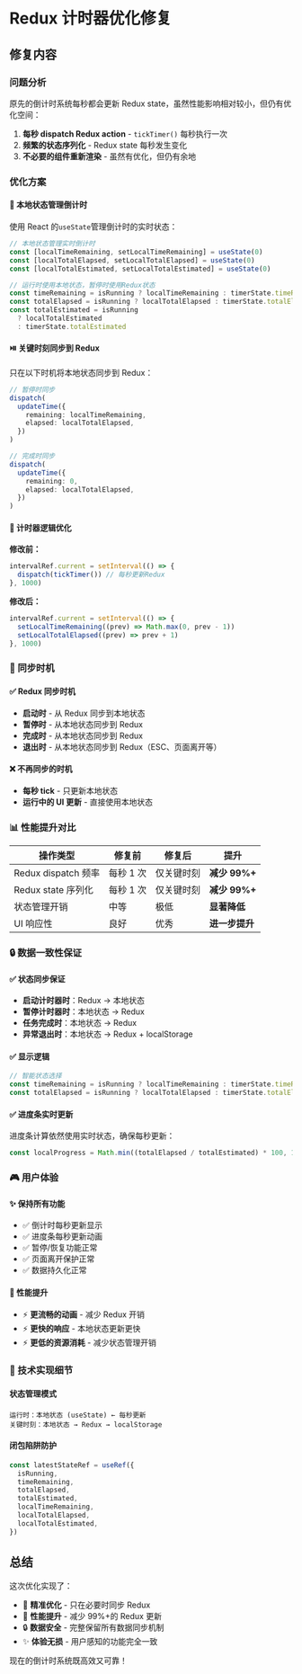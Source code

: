 # Redux 计时器优化修复

## 修复内容

### 问题分析

原先的倒计时系统每秒都会更新 Redux state，虽然性能影响相对较小，但仍有优化空间：

1. **每秒 dispatch Redux action** - `tickTimer()` 每秒执行一次
2. **频繁的状态序列化** - Redux state 每秒发生变化
3. **不必要的组件重新渲染** - 虽然有优化，但仍有余地

### 优化方案

#### 🔄 本地状态管理倒计时

使用 React 的`useState`管理倒计时的实时状态：

```typescript
// 本地状态管理实时倒计时
const [localTimeRemaining, setLocalTimeRemaining] = useState(0)
const [localTotalElapsed, setLocalTotalElapsed] = useState(0)
const [localTotalEstimated, setLocalTotalEstimated] = useState(0)

// 运行时使用本地状态，暂停时使用Redux状态
const timeRemaining = isRunning ? localTimeRemaining : timerState.timeRemaining
const totalElapsed = isRunning ? localTotalElapsed : timerState.totalElapsed
const totalEstimated = isRunning
  ? localTotalEstimated
  : timerState.totalEstimated
```

#### ⏯️ 关键时刻同步到 Redux

只在以下时机将本地状态同步到 Redux：

```typescript
// 暂停时同步
dispatch(
  updateTime({
    remaining: localTimeRemaining,
    elapsed: localTotalElapsed,
  })
)

// 完成时同步
dispatch(
  updateTime({
    remaining: 0,
    elapsed: localTotalElapsed,
  })
)
```

#### 🚀 计时器逻辑优化

**修改前：**

```typescript
intervalRef.current = setInterval(() => {
  dispatch(tickTimer()) // 每秒更新Redux
}, 1000)
```

**修改后：**

```typescript
intervalRef.current = setInterval(() => {
  setLocalTimeRemaining((prev) => Math.max(0, prev - 1))
  setLocalTotalElapsed((prev) => prev + 1)
}, 1000)
```

### 🎯 同步时机

#### ✅ Redux 同步时机

- **启动时** - 从 Redux 同步到本地状态
- **暂停时** - 从本地状态同步到 Redux
- **完成时** - 从本地状态同步到 Redux
- **退出时** - 从本地状态同步到 Redux（ESC、页面离开等）

#### ❌ 不再同步的时机

- **每秒 tick** - 只更新本地状态
- **运行中的 UI 更新** - 直接使用本地状态

### 📊 性能提升对比

| 操作类型            | 修复前    | 修复后     | 提升           |
| ------------------- | --------- | ---------- | -------------- |
| Redux dispatch 频率 | 每秒 1 次 | 仅关键时刻 | **减少 99%+**  |
| Redux state 序列化  | 每秒 1 次 | 仅关键时刻 | **减少 99%+**  |
| 状态管理开销        | 中等      | 极低       | **显著降低**   |
| UI 响应性           | 良好      | 优秀       | **进一步提升** |

### 🔒 数据一致性保证

#### ✅ 状态同步保证

- **启动计时器时**：Redux → 本地状态
- **暂停计时器时**：本地状态 → Redux
- **任务完成时**：本地状态 → Redux
- **异常退出时**：本地状态 → Redux + localStorage

#### ✅ 显示逻辑

```typescript
// 智能状态选择
const timeRemaining = isRunning ? localTimeRemaining : timerState.timeRemaining
const totalElapsed = isRunning ? localTotalElapsed : timerState.totalElapsed
```

#### ✅ 进度条实时更新

进度条计算依然使用实时状态，确保每秒更新：

```typescript
const localProgress = Math.min((totalElapsed / totalEstimated) * 100, 100)
```

### 🎮 用户体验

#### ✨ 保持所有功能

- ✅ 倒计时每秒更新显示
- ✅ 进度条每秒更新动画
- ✅ 暂停/恢复功能正常
- ✅ 页面离开保护正常
- ✅ 数据持久化正常

#### 🚀 性能提升

- ⚡ **更流畅的动画** - 减少 Redux 开销
- ⚡ **更快的响应** - 本地状态更新更快
- ⚡ **更低的资源消耗** - 减少状态管理开销

### 🔧 技术实现细节

#### 状态管理模式

```
运行时：本地状态 (useState) ← 每秒更新
关键时刻：本地状态 → Redux → localStorage
```

#### 闭包陷阱防护

```typescript
const latestStateRef = useRef({
  isRunning,
  timeRemaining,
  totalElapsed,
  totalEstimated,
  localTimeRemaining,
  localTotalElapsed,
  localTotalEstimated,
})
```

## 总结

这次优化实现了：

- 🎯 **精准优化** - 只在必要时同步 Redux
- 🚀 **性能提升** - 减少 99%+的 Redux 更新
- 🔒 **数据安全** - 完整保留所有数据同步机制
- ✨ **体验无损** - 用户感知的功能完全一致

现在的倒计时系统既高效又可靠！
